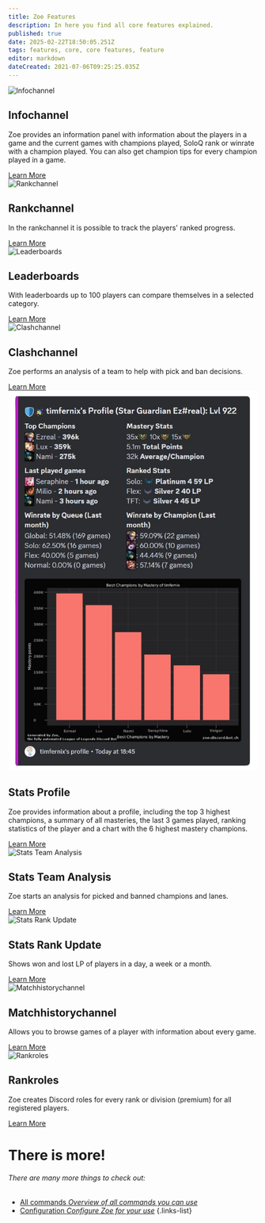 ```yaml
---
title: Zoe Features
description: In here you find all core features explained.
published: true
date: 2025-02-22T18:50:05.251Z
tags: features, core, core features, feature
editor: markdown
dateCreated: 2021-07-06T09:25:25.035Z
---
```


<div class="container">
  <div class="features-grid">
    <div class="feature">
      <img src="/img/features/infopanel.jpg" alt="Infochannel"/>
      <h2><i class="mdi mdi-information-outline"></i> Infochannel</h2>
      <p>Zoe provides an information panel with information about the players in a game and the current games with
        champions played, SoloQ rank or winrate with a champion played. You can also get champion tips for every
        champion played in a game.</p>
      <a href="/en/features/infochannel">Learn More</a>
    </div>
    <div class="feature">
      <img src="/img/features/rankchannel_msg.png" alt="Rankchannel"/>
      <h2><i class="mdi mdi-trophy-outline"></i> Rankchannel</h2>
      <p>In the rankchannel it is possible to track the players' ranked progress.</p>
      <a href="/en/features/rankchannel">Learn More</a>
    </div>
    <div class="feature">
      <img src="/en_/en_leaderboard_championmasterypoints.png" alt="Leaderboards"/>
      <h2><i class="mdi mdi-dice-d10-outline"></i> Leaderboards</h2>
      <p>With leaderboards up to 100 players can compare themselves in a selected category.</p>
      <a href="/en/features/leaderboards">Learn More</a>
    </div>
    <div class="feature">
      <img src="/en_/en_clashchannel_active.png" alt="Clashchannel"/>
      <h2><i class="mdi mdi-tournament"></i> Clashchannel</h2>
      <p>Zoe performs an analysis of a team to help with pick and ban decisions.</p>
      <a href="/en/features/clashchannel">Learn More</a>
    </div>
    <div class="feature">
      <img src="/img/commands/stats_profile.png" alt="Stats Profile"/>
      <h2><i class="mdi mdi-card-account-details-outline"></i> Stats Profile</h2>
      <p>Zoe provides information about a profile, including the top 3 highest champions, a summary of all masteries,
        the last 3 games played, ranking statistics of the player and a chart with the 6 highest mastery champions.</p>
      <a href="/en/commands/stats/profile">Learn More</a>
    </div>
    <div class="feature">
      <img src="/en_/en_stats_teamanalysis_picks.png" alt="Stats Team Analysis"/>
      <h2><i class="mdi mdi-account-group-outline"></i> Stats Team Analysis</h2>
      <p>Zoe starts an analysis for picked and banned champions and lanes.</p>
      <a href="/en/commands/stats/teamanalysis">Learn More</a>
    </div>
    <div class="feature">
      <img src="/en_/en_stats_rankupdate.png" alt="Stats Rank Update"/>
      <h2><i class="mdi mdi-chart-timeline-variant-shimmer"></i> Stats Rank Update</h2>
      <p>Shows won and lost LP of players in a day, a week or a month.</p>
      <a href="/en/commands/stats/rankupdate">Learn More</a>
    </div>
    <div class="feature">
      <img src="/en_/en_matchhistorychannel_message_extended.png" alt="Matchhistorychannel"/>
      <h2><i class="mdi mdi-history"></i> Matchhistorychannel</h2>
      <p>Allows you to browse games of a player with information about every game.</p>
      <a href="/en/features/matchhistorychannel">Learn More</a>
    </div>
    <div class="feature">
      <img src="/improved_rankroles_5.png"  alt="Rankroles"/>
      <h2><i class="mdi mdi-account-outline"></i> Rankroles</h2>
      <p>Zoe creates Discord roles for every rank or division (premium) for all registered players.</p>
      <a href="/en/features/rankroles">Learn More</a>
    </div>
  </div>
</div>

# There is more! 
###### There are many more things to check out: 
- [<i class="mdi mdi-message-outline"></i> All commands *Overview of all commands you can use*](/en/commands)
- [<i class="mdi mdi-cog-outline"></i> Configuration *Configure Zoe for your use*](/en/Zoe-Configuration)
{.links-list}
